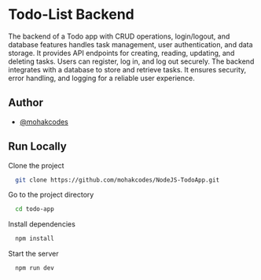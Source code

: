 
# Todo-List Backend

The backend of a Todo app with CRUD operations, login/logout, and database features handles task management, user authentication, and data storage. It provides API endpoints for creating, reading, updating, and deleting tasks. Users can register, log in, and log out securely. The backend integrates with a database to store and retrieve tasks. It ensures security, error handling, and logging for a reliable user experience.


## Author

- [@mohakcodes](https://www.github.com/mohakcodes)


## Run Locally

Clone the project

```bash
  git clone https://github.com/mohakcodes/NodeJS-TodoApp.git
```

Go to the project directory

```bash
  cd todo-app
```

Install dependencies

```bash
  npm install
```

Start the server

```bash
  npm run dev
```

